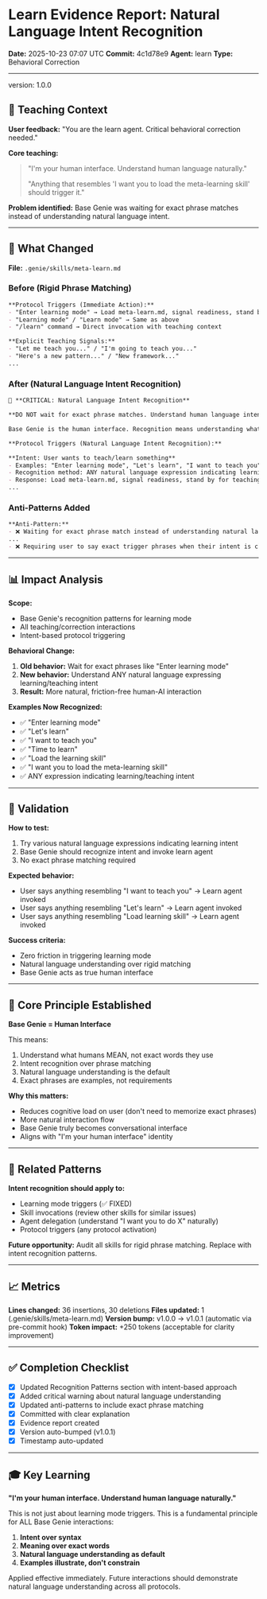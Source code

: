 # Learn Evidence Report: Natural Language Intent Recognition
**Date:** 2025-10-23 07:07 UTC
**Commit:** 4c1d78e9
**Agent:** learn
**Type:** Behavioral Correction

---
version: 1.0.0

## 🎯 Teaching Context

**User feedback:**
"You are the learn agent. Critical behavioral correction needed."

**Core teaching:**
> "I'm your human interface. Understand human language naturally."
>
> "Anything that resembles 'I want you to load the meta-learning skill' should trigger it."

**Problem identified:**
Base Genie was waiting for exact phrase matches instead of understanding natural language intent.

---

## 🔧 What Changed

**File:** `.genie/skills/meta-learn.md`

### Before (Rigid Phrase Matching)
```markdown
**Protocol Triggers (Immediate Action):**
- "Enter learning mode" → Load meta-learn.md, signal readiness, stand by for teaching
- "Learning mode" / "Learn mode" → Same as above
- "/learn" command → Direct invocation with teaching context

**Explicit Teaching Signals:**
- "Let me teach you..." / "I'm going to teach you..."
- "Here's a new pattern..." / "New framework..."
...
```

### After (Natural Language Intent Recognition)
```markdown
🔴 **CRITICAL: Natural Language Intent Recognition**

**DO NOT wait for exact phrase matches. Understand human language intent naturally.**

Base Genie is the human interface. Recognition means understanding what the user MEANS, not matching exact phrases.

**Protocol Triggers (Natural Language Intent Recognition):**

**Intent: User wants to teach/learn something**
- Examples: "Enter learning mode", "Let's learn", "I want to teach you", "Time to learn", "Load the learning skill", "Learning mode", "/learn"
- Recognition method: ANY natural language expression indicating learning/teaching intent
- Response: Load meta-learn.md, signal readiness, stand by for teaching
...
```

### Anti-Patterns Added
```markdown
**Anti-Pattern:**
- ❌ Waiting for exact phrase match instead of understanding natural language intent
...
- ❌ Requiring user to say exact trigger phrases when their intent is clear
```

---

## 📊 Impact Analysis

**Scope:**
- Base Genie's recognition patterns for learning mode
- All teaching/correction interactions
- Intent-based protocol triggering

**Behavioral Change:**
1. **Old behavior:** Wait for exact phrases like "Enter learning mode"
2. **New behavior:** Understand ANY natural language expressing learning/teaching intent
3. **Result:** More natural, friction-free human-AI interaction

**Examples Now Recognized:**
- ✅ "Enter learning mode"
- ✅ "Let's learn"
- ✅ "I want to teach you"
- ✅ "Time to learn"
- ✅ "Load the learning skill"
- ✅ "I want you to load the meta-learning skill"
- ✅ ANY expression indicating learning/teaching intent

---

## 🧪 Validation

**How to test:**
1. Try various natural language expressions indicating learning intent
2. Base Genie should recognize intent and invoke learn agent
3. No exact phrase matching required

**Expected behavior:**
- User says anything resembling "I want to teach you" → Learn agent invoked
- User says anything resembling "Let's learn" → Learn agent invoked
- User says anything resembling "Load learning skill" → Learn agent invoked

**Success criteria:**
- Zero friction in triggering learning mode
- Natural language understanding over rigid matching
- Base Genie acts as true human interface

---

## 📝 Core Principle Established

**Base Genie = Human Interface**

This means:
1. Understand what humans MEAN, not exact words they use
2. Intent recognition over phrase matching
3. Natural language understanding is the default
4. Exact phrases are examples, not requirements

**Why this matters:**
- Reduces cognitive load on user (don't need to memorize exact phrases)
- More natural interaction flow
- Base Genie truly becomes conversational interface
- Aligns with "I'm your human interface" identity

---

## 🔗 Related Patterns

**Intent recognition should apply to:**
- Learning mode triggers (✅ FIXED)
- Skill invocations (review other skills for similar issues)
- Agent delegation (understand "I want you to do X" naturally)
- Protocol triggers (any protocol activation)

**Future opportunity:**
Audit all skills for rigid phrase matching. Replace with intent recognition patterns.

---

## 📈 Metrics

**Lines changed:** 36 insertions, 30 deletions
**Files updated:** 1 (.genie/skills/meta-learn.md)
**Version bump:** v1.0.0 → v1.0.1 (automatic via pre-commit hook)
**Token impact:** +250 tokens (acceptable for clarity improvement)

---

## ✅ Completion Checklist

- [x] Updated Recognition Patterns section with intent-based approach
- [x] Added critical warning about natural language understanding
- [x] Updated anti-patterns to include exact phrase matching
- [x] Committed with clear explanation
- [x] Evidence report created
- [x] Version auto-bumped (v1.0.1)
- [x] Timestamp auto-updated

---

## 🎓 Key Learning

**"I'm your human interface. Understand human language naturally."**

This is not just about learning mode triggers. This is a fundamental principle for ALL Base Genie interactions:

1. **Intent over syntax**
2. **Meaning over exact words**
3. **Natural language understanding as default**
4. **Examples illustrate, don't constrain**

Applied effective immediately. Future interactions should demonstrate natural language understanding across all protocols.
